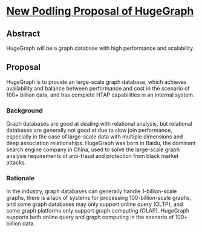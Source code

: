 # [New Podling Proposal of HugeGraph](https://cwiki.apache.org/confluence/display/INCUBATOR/New+Podling+Proposal)

## Abstract

HugeGraph will be a graph database with high performance and scalability.

## Proposal

HugeGraph is to provide an large-scale graph database, which achieves availability and balance between performance and cost in the scenario of 100+ billion data,  and has complete HTAP capabilities in an internal system.

### Background

Graph databases are good at dealing with relational analysis, but relational databases are generally not good at due to slow join performance, especially in the case of large-scale data with multiple dimensions and deep association relationships. HugeGraph was born in Baidu, the dominant search engine company in China, used to solve the large-scale graph analysis requirements of anti-fraud and protection from black market attacks.

### Rationale

In the industry, graph databases can generally handle 1-billion-scale graphs, there is a lack of systems for processing 100-billion-scale graphs, and some graph databases may only support online query (OLTP), and some graph platforms only support graph computing (OLAP). HugeGraph supports both online query and graph computing in the scenario of 100+ billion data.
